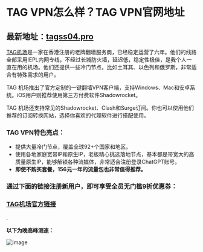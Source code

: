 # TAG VPN怎么样？TAG VPN官网地址 

## 最新地址：[tagss04.pro](https://tagss04.pro/#/auth/d2RtVGgb)

[TAG机场](https://tagss04.pro/#/auth/d2RtVGgb)是一家在香港注册的老牌翻墙服务商，已经稳定运营了六年。他们的线路全部采用IEPL内网专线，不经过长城防火墙，延迟低，稳定性极佳，是我个人一直在用的机场。他们还提供一些冷门节点，比如土耳其、以色列和俄罗斯，非常适合有特殊需求的用户。

TAG 机场推出了官方定制的一键翻墙VPN客户端，支持Windows、Mac和安卓系统。iOS用户则推荐使用第三方付费软件Shadowrocket。

TAG 机场还支持常见的Shadowrocket、Clash和Surge订阅。你也可以使用他们推荐的订阅转换网站，选择你喜欢的代理软件进行搭配使用。

### TAG VPN特色亮点：

- 提供大量冷门节点，覆盖全球92+个国家和地区。
- 使用各地家庭宽带IP和原生IP，老板精心挑选落地节点，基本都是带宽大的高质量原生IP，能够解锁各种流媒体，非常适合注册登录ChatGPT账号。
- **即使不购买套餐，156元一年的流量包也非常值得推荐。**

### 通过下面的链接注册新用户，即可享受全员无门槛9折优惠券：

### [TAG机场官方链接](https://tagss04.pro/#/auth/d2RtVGgb)

.

**以下为晚高峰测速：**

![image](https://github.com/user-attachments/assets/3c10bd42-6826-4306-9a3d-ecd8dfb845e9)
